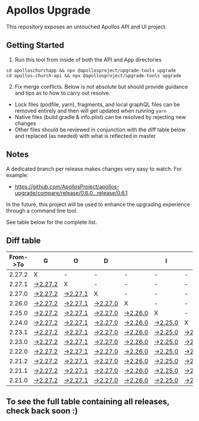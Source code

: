 # Apollos Upgrade

This repository exposes an untouched Apollos API and UI project.

## Getting Started

1. Run this tool from inside of both the API and App directories

```
cd apolloschurchapp && npx @apollosproject/upgrade-tools upgrade
cd apollos-church-api && npx @apollosproject/upgrade-tools upgrade
```

2. Fix merge conflicts. Below is not absolute but should provide guidance and tips as to how to carry out resolve.
* Lock files (podfile, yarn), fragments, and local graphQL files can be removed entirely and then will get updated when running `yarn`
* Native files (build.gradle & info.plist) can be resolved by rejecting new changes
* Other files should be reviewed in conjunction with the diff table below and replaced (as needed) with what is reflected in master

## Notes

A dedicated branch per release makes changes very easy
to watch. For example:

* https://github.com/ApollosProject/apollos-upgrade/compare/release/0.6.0...release/0.6.1

In the future, this project will be used to enhance the upgrading experience through a command line tool.

See table below for the complete list.

## Diff table

| From->To | G                                                                                                    | O                                                                                                    | D                                                                                                    |                                                                                                      | I                                                                                                    | S                                                                                                    |                                                                                                      | G                                                                                                    | O                                                                                                    | O                                                                                                    | D                                                                                                    | !   |
| -------- | ---------------------------------------------------------------------------------------------------- | ---------------------------------------------------------------------------------------------------- | ---------------------------------------------------------------------------------------------------- | ---------------------------------------------------------------------------------------------------- | ---------------------------------------------------------------------------------------------------- | ---------------------------------------------------------------------------------------------------- | ---------------------------------------------------------------------------------------------------- | ---------------------------------------------------------------------------------------------------- | ---------------------------------------------------------------------------------------------------- | ---------------------------------------------------------------------------------------------------- | ---------------------------------------------------------------------------------------------------- | --- |
| 2.27.2   | X                                                                                                    | -                                                                                                    | -                                                                                                    | -                                                                                                    | -                                                                                                    | -                                                                                                    | -                                                                                                    | -                                                                                                    | -                                                                                                    | -                                                                                                    | -                                                                                                    | -   |
| 2.27.1   | [->2.27.2](https://github.com/ApollosProject/apollos-upgrade/compare/release/2.27.1..release/2.27.2) | X                                                                                                    | -                                                                                                    | -                                                                                                    | -                                                                                                    | -                                                                                                    | -                                                                                                    | -                                                                                                    | -                                                                                                    | -                                                                                                    | -                                                                                                    | -   |
| 2.27.0   | [->2.27.2](https://github.com/ApollosProject/apollos-upgrade/compare/release/2.27.0..release/2.27.2) | [->2.27.1](https://github.com/ApollosProject/apollos-upgrade/compare/release/2.27.0..release/2.27.1) | X                                                                                                    | -                                                                                                    | -                                                                                                    | -                                                                                                    | -                                                                                                    | -                                                                                                    | -                                                                                                    | -                                                                                                    | -                                                                                                    | -   |
| 2.26.0   | [->2.27.2](https://github.com/ApollosProject/apollos-upgrade/compare/release/2.26.0..release/2.27.2) | [->2.27.1](https://github.com/ApollosProject/apollos-upgrade/compare/release/2.26.0..release/2.27.1) | [->2.27.0](https://github.com/ApollosProject/apollos-upgrade/compare/release/2.26.0..release/2.27.0) | X                                                                                                    | -                                                                                                    | -                                                                                                    | -                                                                                                    | -                                                                                                    | -                                                                                                    | -                                                                                                    | -                                                                                                    | -   |
| 2.25.0   | [->2.27.2](https://github.com/ApollosProject/apollos-upgrade/compare/release/2.25.0..release/2.27.2) | [->2.27.1](https://github.com/ApollosProject/apollos-upgrade/compare/release/2.25.0..release/2.27.1) | [->2.27.0](https://github.com/ApollosProject/apollos-upgrade/compare/release/2.25.0..release/2.27.0) | [->2.26.0](https://github.com/ApollosProject/apollos-upgrade/compare/release/2.25.0..release/2.26.0) | X                                                                                                    | -                                                                                                    | -                                                                                                    | -                                                                                                    | -                                                                                                    | -                                                                                                    | -                                                                                                    | -   |
| 2.24.0   | [->2.27.2](https://github.com/ApollosProject/apollos-upgrade/compare/release/2.24.0..release/2.27.2) | [->2.27.1](https://github.com/ApollosProject/apollos-upgrade/compare/release/2.24.0..release/2.27.1) | [->2.27.0](https://github.com/ApollosProject/apollos-upgrade/compare/release/2.24.0..release/2.27.0) | [->2.26.0](https://github.com/ApollosProject/apollos-upgrade/compare/release/2.24.0..release/2.26.0) | [->2.25.0](https://github.com/ApollosProject/apollos-upgrade/compare/release/2.24.0..release/2.25.0) | X                                                                                                    | -                                                                                                    | -                                                                                                    | -                                                                                                    | -                                                                                                    | -                                                                                                    | -   |
| 2.23.1   | [->2.27.2](https://github.com/ApollosProject/apollos-upgrade/compare/release/2.23.1..release/2.27.2) | [->2.27.1](https://github.com/ApollosProject/apollos-upgrade/compare/release/2.23.1..release/2.27.1) | [->2.27.0](https://github.com/ApollosProject/apollos-upgrade/compare/release/2.23.1..release/2.27.0) | [->2.26.0](https://github.com/ApollosProject/apollos-upgrade/compare/release/2.23.1..release/2.26.0) | [->2.25.0](https://github.com/ApollosProject/apollos-upgrade/compare/release/2.23.1..release/2.25.0) | [->2.24.0](https://github.com/ApollosProject/apollos-upgrade/compare/release/2.23.1..release/2.24.0) | X                                                                                                    | -                                                                                                    | -                                                                                                    | -                                                                                                    | -                                                                                                    | -   |
| 2.23.0   | [->2.27.2](https://github.com/ApollosProject/apollos-upgrade/compare/release/2.23.0..release/2.27.2) | [->2.27.1](https://github.com/ApollosProject/apollos-upgrade/compare/release/2.23.0..release/2.27.1) | [->2.27.0](https://github.com/ApollosProject/apollos-upgrade/compare/release/2.23.0..release/2.27.0) | [->2.26.0](https://github.com/ApollosProject/apollos-upgrade/compare/release/2.23.0..release/2.26.0) | [->2.25.0](https://github.com/ApollosProject/apollos-upgrade/compare/release/2.23.0..release/2.25.0) | [->2.24.0](https://github.com/ApollosProject/apollos-upgrade/compare/release/2.23.0..release/2.24.0) | [->2.23.1](https://github.com/ApollosProject/apollos-upgrade/compare/release/2.23.0..release/2.23.1) | X                                                                                                    | -                                                                                                    | -                                                                                                    | -                                                                                                    | -   |
| 2.22.0   | [->2.27.2](https://github.com/ApollosProject/apollos-upgrade/compare/release/2.22.0..release/2.27.2) | [->2.27.1](https://github.com/ApollosProject/apollos-upgrade/compare/release/2.22.0..release/2.27.1) | [->2.27.0](https://github.com/ApollosProject/apollos-upgrade/compare/release/2.22.0..release/2.27.0) | [->2.26.0](https://github.com/ApollosProject/apollos-upgrade/compare/release/2.22.0..release/2.26.0) | [->2.25.0](https://github.com/ApollosProject/apollos-upgrade/compare/release/2.22.0..release/2.25.0) | [->2.24.0](https://github.com/ApollosProject/apollos-upgrade/compare/release/2.22.0..release/2.24.0) | [->2.23.1](https://github.com/ApollosProject/apollos-upgrade/compare/release/2.22.0..release/2.23.1) | [->2.23.0](https://github.com/ApollosProject/apollos-upgrade/compare/release/2.22.0..release/2.23.0) | X                                                                                                    | -                                                                                                    | -                                                                                                    | -   |
| 2.21.2   | [->2.27.2](https://github.com/ApollosProject/apollos-upgrade/compare/release/2.21.2..release/2.27.2) | [->2.27.1](https://github.com/ApollosProject/apollos-upgrade/compare/release/2.21.2..release/2.27.1) | [->2.27.0](https://github.com/ApollosProject/apollos-upgrade/compare/release/2.21.2..release/2.27.0) | [->2.26.0](https://github.com/ApollosProject/apollos-upgrade/compare/release/2.21.2..release/2.26.0) | [->2.25.0](https://github.com/ApollosProject/apollos-upgrade/compare/release/2.21.2..release/2.25.0) | [->2.24.0](https://github.com/ApollosProject/apollos-upgrade/compare/release/2.21.2..release/2.24.0) | [->2.23.1](https://github.com/ApollosProject/apollos-upgrade/compare/release/2.21.2..release/2.23.1) | [->2.23.0](https://github.com/ApollosProject/apollos-upgrade/compare/release/2.21.2..release/2.23.0) | [->2.22.0](https://github.com/ApollosProject/apollos-upgrade/compare/release/2.21.2..release/2.22.0) | X                                                                                                    | -                                                                                                    | -   |
| 2.21.1   | [->2.27.2](https://github.com/ApollosProject/apollos-upgrade/compare/release/2.21.1..release/2.27.2) | [->2.27.1](https://github.com/ApollosProject/apollos-upgrade/compare/release/2.21.1..release/2.27.1) | [->2.27.0](https://github.com/ApollosProject/apollos-upgrade/compare/release/2.21.1..release/2.27.0) | [->2.26.0](https://github.com/ApollosProject/apollos-upgrade/compare/release/2.21.1..release/2.26.0) | [->2.25.0](https://github.com/ApollosProject/apollos-upgrade/compare/release/2.21.1..release/2.25.0) | [->2.24.0](https://github.com/ApollosProject/apollos-upgrade/compare/release/2.21.1..release/2.24.0) | [->2.23.1](https://github.com/ApollosProject/apollos-upgrade/compare/release/2.21.1..release/2.23.1) | [->2.23.0](https://github.com/ApollosProject/apollos-upgrade/compare/release/2.21.1..release/2.23.0) | [->2.22.0](https://github.com/ApollosProject/apollos-upgrade/compare/release/2.21.1..release/2.22.0) | [->2.21.2](https://github.com/ApollosProject/apollos-upgrade/compare/release/2.21.1..release/2.21.2) | X                                                                                                    | -   |
| 2.21.0   | [->2.27.2](https://github.com/ApollosProject/apollos-upgrade/compare/release/2.21.0..release/2.27.2) | [->2.27.1](https://github.com/ApollosProject/apollos-upgrade/compare/release/2.21.0..release/2.27.1) | [->2.27.0](https://github.com/ApollosProject/apollos-upgrade/compare/release/2.21.0..release/2.27.0) | [->2.26.0](https://github.com/ApollosProject/apollos-upgrade/compare/release/2.21.0..release/2.26.0) | [->2.25.0](https://github.com/ApollosProject/apollos-upgrade/compare/release/2.21.0..release/2.25.0) | [->2.24.0](https://github.com/ApollosProject/apollos-upgrade/compare/release/2.21.0..release/2.24.0) | [->2.23.1](https://github.com/ApollosProject/apollos-upgrade/compare/release/2.21.0..release/2.23.1) | [->2.23.0](https://github.com/ApollosProject/apollos-upgrade/compare/release/2.21.0..release/2.23.0) | [->2.22.0](https://github.com/ApollosProject/apollos-upgrade/compare/release/2.21.0..release/2.22.0) | [->2.21.2](https://github.com/ApollosProject/apollos-upgrade/compare/release/2.21.0..release/2.21.2) | [->2.21.1](https://github.com/ApollosProject/apollos-upgrade/compare/release/2.21.0..release/2.21.1) | X   |

## To see the full table containing all releases, check back soon :)
